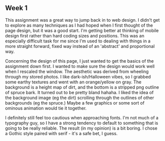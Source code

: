 ## **Week 1** ##

This assignment was a great way to jump back in to web design. I didn't get to explore as many techniques as I had hoped when I first thought of the page design, but it was a good start. I'm getting better at thinking of mobile design first rather than hard coding sizes and positions. This was an especially difficult task for me since I'm used to dealing with things in a more straight forward, fixed way instead of an 'abstract' and proportional way.

Concerning the design of this page, I just wanted to get the basics of the assignment down first. I wanted to make sure the design would work well when I rescaled the window. The aesthetic was derived from wheeling through my stored photos. I like dark-ish/Halloween vibes, so I grabbed some earthy textures and went with an orange/yellow on gray. The background is a height map of dirt, and the bottom is a stripped png outline of spruce bark. It turned out to be pretty bland hahaha. I liked the idea of the background image (eg the dirt) scrolling through the outlines of other backgrounds (eg the spruce.) Maybe a few graphics or some sort of ominous animation would tie it together.

I definitely still feel too cautious when approaching fonts. I'm not much of a typography guy, so I have a strong tendency to default to something that is going to be really reliable. The result (in my opinion) is a bit boring. I chose a Gothic style paired with serif - it's a safe bet, I guess. 
